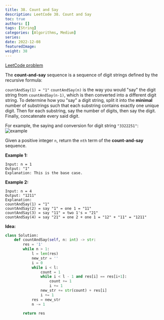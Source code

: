 ```yaml
---
title: 38. Count and Say
description: LeetCode 38. Count and Say
toc: true
authors: []
tags: [String]
categories: [Algorithms, Medium]
series:
date: 2022-12-08
featuredImage:
weight: 38
---
```


[LeetCode problem](https://leetcode.com/problems/count-and-say/)

The **count-and-say** sequence is a sequence of digit strings defined by the recursive formula:

`countAndSay(1) = "1"`
`countAndSay(n)` is the way you would "say" the digit string from `countAndSay(n-1)`, which is then converted into a different digit string.
To determine how you "say" a digit string, split it into the **minimal** number of substrings such that each substring contains exactly one unique digit. Then for each substring, say the number of digits, then say the digit. Finally, concatenate every said digit.

For example, the saying and conversion for digit string `"3322251"`:
![example](https://assets.leetcode.com/uploads/2020/10/23/countandsay.jpg)

Given a positive integer `n`, return the `nth` term of the **count-and-say** sequence.

**Example 1:**

    Input: n = 1
    Output: "1"
    Explanation: This is the base case.

**Example 2:**

    Input: n = 4
    Output: "1211"
    Explanation:
    countAndSay(1) = "1"
    countAndSay(2) = say "1" = one 1 = "11"
    countAndSay(3) = say "11" = two 1's = "21"
    countAndSay(4) = say "21" = one 2 + one 1 = "12" + "11" = "1211"

**Idea:**

```python
class Solution:
    def countAndSay(self, n: int) -> str:
        res = '1'
        while n > 1:
            l = len(res)
            new_str = ''
            i = 0
            while i < l:
                count = 1
                while i < l - 1 and res[i] == res[i+1]:
                    count += 1
                    i += 1
                new_str += str(count) + res[i]
                i += 1
            res = new_str
            n -= 1

        return res
```
